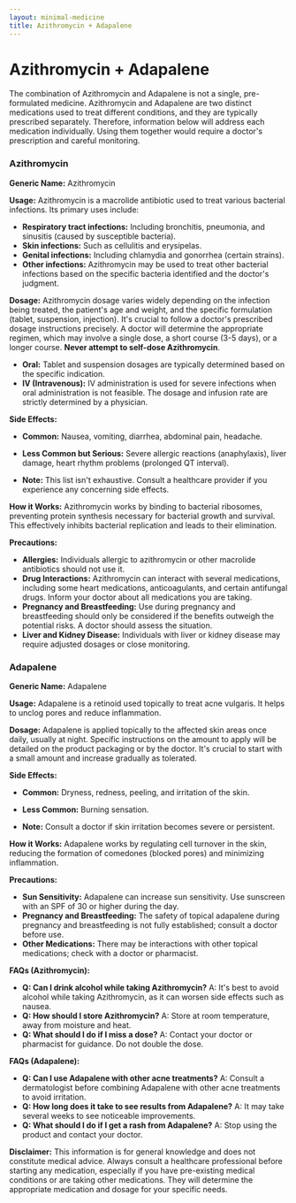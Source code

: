 ```yaml
---
layout: minimal-medicine
title: Azithromycin + Adapalene
---
```


# Azithromycin + Adapalene
The combination of Azithromycin and Adapalene is not a single, pre-formulated medicine.  Azithromycin and Adapalene are two distinct medications used to treat different conditions, and they are typically prescribed separately.  Therefore, information below will address each medication individually.  Using them together would require a doctor's prescription and careful monitoring.

### Azithromycin

**Generic Name:** Azithromycin

**Usage:** Azithromycin is a macrolide antibiotic used to treat various bacterial infections.  Its primary uses include:

* **Respiratory tract infections:**  Including bronchitis, pneumonia, and sinusitis (caused by susceptible bacteria).
* **Skin infections:** Such as cellulitis and erysipelas.
* **Genital infections:**  Including chlamydia and gonorrhea (certain strains).
* **Other infections:**  Azithromycin may be used to treat other bacterial infections based on the specific bacteria identified and the doctor's judgment.

**Dosage:** Azithromycin dosage varies widely depending on the infection being treated, the patient's age and weight, and the specific formulation (tablet, suspension, injection).  It's crucial to follow a doctor's prescribed dosage instructions precisely.  A doctor will determine the appropriate regimen, which may involve a single dose, a short course (3-5 days), or a longer course.  **Never attempt to self-dose Azithromycin**.

* **Oral:**  Tablet and suspension dosages are typically determined based on the specific indication.
* **IV (Intravenous):**  IV administration is used for severe infections when oral administration is not feasible. The dosage and infusion rate are strictly determined by a physician.


**Side Effects:**

* **Common:** Nausea, vomiting, diarrhea, abdominal pain, headache.
* **Less Common but Serious:**  Severe allergic reactions (anaphylaxis), liver damage, heart rhythm problems (prolonged QT interval).

* **Note:**  This list isn't exhaustive.  Consult a healthcare provider if you experience any concerning side effects.

**How it Works:** Azithromycin works by binding to bacterial ribosomes, preventing protein synthesis necessary for bacterial growth and survival.  This effectively inhibits bacterial replication and leads to their elimination.


**Precautions:**

* **Allergies:**  Individuals allergic to azithromycin or other macrolide antibiotics should not use it.
* **Drug Interactions:** Azithromycin can interact with several medications, including some heart medications, anticoagulants, and certain antifungal drugs. Inform your doctor about all medications you are taking.
* **Pregnancy and Breastfeeding:**  Use during pregnancy and breastfeeding should only be considered if the benefits outweigh the potential risks.  A doctor should assess the situation.
* **Liver and Kidney Disease:**  Individuals with liver or kidney disease may require adjusted dosages or close monitoring.


### Adapalene

**Generic Name:** Adapalene

**Usage:** Adapalene is a retinoid used topically to treat acne vulgaris. It helps to unclog pores and reduce inflammation.

**Dosage:** Adapalene is applied topically to the affected skin areas once daily, usually at night. Specific instructions on the amount to apply will be detailed on the product packaging or by the doctor.  It's crucial to start with a small amount and increase gradually as tolerated.


**Side Effects:**

* **Common:** Dryness, redness, peeling, and irritation of the skin.
* **Less Common:** Burning sensation.

* **Note:**  Consult a doctor if skin irritation becomes severe or persistent.


**How it Works:** Adapalene works by regulating cell turnover in the skin, reducing the formation of comedones (blocked pores) and minimizing inflammation.

**Precautions:**

* **Sun Sensitivity:** Adapalene can increase sun sensitivity.  Use sunscreen with an SPF of 30 or higher during the day.
* **Pregnancy and Breastfeeding:** The safety of topical adapalene during pregnancy and breastfeeding is not fully established; consult a doctor before use.
* **Other Medications:** There may be interactions with other topical medications; check with a doctor or pharmacist.


**FAQs (Azithromycin):**

* **Q: Can I drink alcohol while taking Azithromycin?** A: It's best to avoid alcohol while taking Azithromycin, as it can worsen side effects such as nausea.
* **Q: How should I store Azithromycin?** A: Store at room temperature, away from moisture and heat.
* **Q: What should I do if I miss a dose?** A: Contact your doctor or pharmacist for guidance.  Do not double the dose.


**FAQs (Adapalene):**

* **Q: Can I use Adapalene with other acne treatments?** A:  Consult a dermatologist before combining Adapalene with other acne treatments to avoid irritation.
* **Q: How long does it take to see results from Adapalene?** A:  It may take several weeks to see noticeable improvements.
* **Q: What should I do if I get a rash from Adapalene?** A:  Stop using the product and contact your doctor.


**Disclaimer:**  This information is for general knowledge and does not constitute medical advice. Always consult a healthcare professional before starting any medication, especially if you have pre-existing medical conditions or are taking other medications.  They will determine the appropriate medication and dosage for your specific needs.

